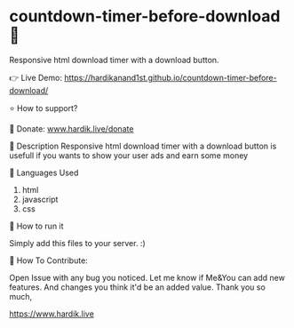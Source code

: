 # countdown-timer-before-download💾
Responsive html download timer with a download button. 

👉 Live Demo: https://hardikanand1st.github.io/countdown-timer-before-download/

⭐ How to support?

🔗 Donate: www.hardik.live/donate

📒 Description
Responsive html download timer with a download button is usefull if you wants to show your user ads and earn some money

🧠 Languages Used
1. html
2. javascript
3. css

🤔 How to run it

Simply add this files to your server. :)

🔨 How To Contribute:

Open Issue with any bug you noticed.
Let me know if Me&You can add new features.
And changes you think it'd be an added value.
Thank you so much,

https://www.hardik.live
